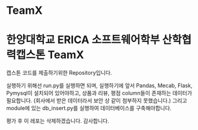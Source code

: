 # TeamX
# 한양대학교 ERICA 소프트웨어학부 산학협력캡스톤 TeamX

캡스톤 코드를 제출하기위한 Repository입니다.

실행하기 위해선 run.py를 실행하면 되며, 실행하기에 앞서 Pandas, Mecab, Flask, Pymysql이 설치되어 있어야하고, 상품과 리뷰, 평점 column들이 존재하는 데이터가 필요합니다. (회사에서 받은 데이터라서 보안 상 같이 첨부하지 못했습니다.)
그리고 module에 있는 db_insert.py를 실행하여 데이터베이스를 구축해야합니다.

평가 후 이 레포는 삭제하겠습니다. 감사합니다.
